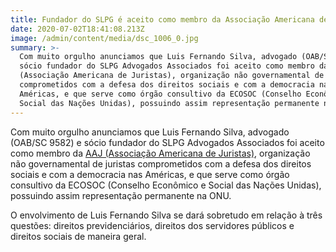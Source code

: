 ```yaml
---
title: Fundador do SLPG é aceito como membro da Associação Americana de Juristas
date: 2020-07-02T18:41:08.213Z
image: /admin/content/media/dsc_1006_0.jpg
summary: >-
  Com muito orgulho anunciamos que Luis Fernando Silva, advogado (OAB/SC 9582) e
  sócio fundador do SLPG Advogados Associados foi aceito como membro da AAJ
  (Associação Americana de Juristas), organização não governamental de juristas
  comprometidos com a defesa dos direitos sociais e com a democracia nas
  Américas, e que serve como órgão consultivo da ECOSOC (Conselho Econômico e
  Social das Nações Unidas), possuindo assim representação permanente na ONU.
---
```

Com muito orgulho anunciamos que Luis Fernando Silva, advogado (OAB/SC 9582) e sócio fundador do SLPG Advogados Associados foi aceito como membro da [AAJ (Associação Americana de Juristas)](http://www.asociacionamericanadejuristas.org/sitio/), organização não governamental de juristas comprometidos com a defesa dos direitos sociais e com a democracia nas Américas, e que serve como órgão consultivo da ECOSOC (Conselho Econômico e Social das Nações Unidas), possuindo assim representação permanente na ONU. 

O envolvimento de Luis Fernando Silva se dará sobretudo em relação à três questões: direitos previdenciários, direitos dos servidores públicos e direitos sociais de maneira geral.
